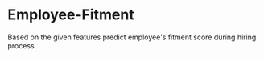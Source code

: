 # Employee-Fitment

Based on the given features predict employee's fitment score during hiring process.
